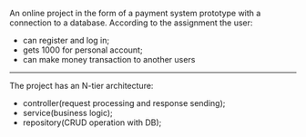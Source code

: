 An online project in the form of a payment system prototype with a connection 
to a database.
According to the assignment the user:
- can register and log in;
- gets 1000 for personal account;
- can make money transaction to another users
_____________________________________
The project has an N-tier architecture:
- controller(request processing and response sending);
- service(business logic);
- repository(CRUD operation with DB);
